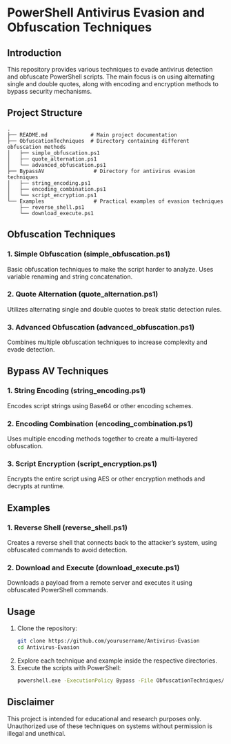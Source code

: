 
# PowerShell Antivirus Evasion and Obfuscation Techniques

## Introduction
This repository provides various techniques to evade antivirus detection and obfuscate PowerShell scripts. The main focus is on using alternating single and double quotes, along with encoding and encryption methods to bypass security mechanisms.

## Project Structure
```
.
├── README.md              # Main project documentation
├── ObfuscationTechniques  # Directory containing different obfuscation methods
│   ├── simple_obfuscation.ps1
│   ├── quote_alternation.ps1
│   └── advanced_obfuscation.ps1
├── BypassAV                # Directory for antivirus evasion techniques
│   ├── string_encoding.ps1
│   ├── encoding_combination.ps1
│   └── script_encryption.ps1
└── Examples                # Practical examples of evasion techniques
    ├── reverse_shell.ps1
    └── download_execute.ps1
```

## Obfuscation Techniques
### 1. Simple Obfuscation (simple_obfuscation.ps1)
Basic obfuscation techniques to make the script harder to analyze. Uses variable renaming and string concatenation.

### 2. Quote Alternation (quote_alternation.ps1)
Utilizes alternating single and double quotes to break static detection rules.

### 3. Advanced Obfuscation (advanced_obfuscation.ps1)
Combines multiple obfuscation techniques to increase complexity and evade detection.

## Bypass AV Techniques
### 1. String Encoding (string_encoding.ps1)
Encodes script strings using Base64 or other encoding schemes.

### 2. Encoding Combination (encoding_combination.ps1)
Uses multiple encoding methods together to create a multi-layered obfuscation.

### 3. Script Encryption (script_encryption.ps1)
Encrypts the entire script using AES or other encryption methods and decrypts at runtime.

## Examples
### 1. Reverse Shell (reverse_shell.ps1)
Creates a reverse shell that connects back to the attacker’s system, using obfuscated commands to avoid detection.

### 2. Download and Execute (download_execute.ps1)
Downloads a payload from a remote server and executes it using obfuscated PowerShell commands.

## Usage
1. Clone the repository:
   ```bash
   git clone https://github.com/yourusername/Antivirus-Evasion
   cd Antivirus-Evasion
   ```
2. Explore each technique and example inside the respective directories.
3. Execute the scripts with PowerShell:
   ```bash
   powershell.exe -ExecutionPolicy Bypass -File ObfuscationTechniques/simple_obfuscation.ps1
   ```

## Disclaimer
This project is intended for educational and research purposes only. Unauthorized use of these techniques on systems without permission is illegal and unethical.
